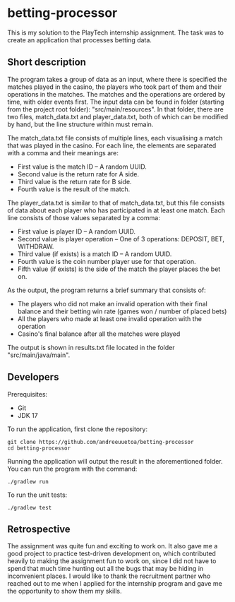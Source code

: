 # betting-processor
This is my solution to the PlayTech internship assignment.
The task was to create an application that processes betting data.

## Short description
The program takes a group of data as an input, where there is specified the matches played in the casino, the players who took part of them and their operations in the matches.
The matches and the operations are ordered by time, with older events first.
The input data can be found in folder (starting from the project root folder): "src/main/resources".
In that folder, there are two files, match_data.txt and player_data.txt, both of which can be modified by hand, but the line structure within must remain.

The match_data.txt file consists of multiple lines, each visualising a match that was played in the casino.
For each line, the elements are separated with a comma and their meanings are:
* First value is the match ID – A random UUID.
* Second value is the return rate for A side.
* Third value is the return rate for B side.
* Fourth value is the result of the match.

The player_data.txt is similar to that of match_data.txt, but this file consists of data about each player who has participated in at least one match.
Each line consists of those values separated by a comma:
* First value is player ID – A random UUID.
* Second value is player operation – One of 3 operations: DEPOSIT, BET, WITHDRAW.
* Third value (if exists) is a match ID – A random UUID.
* Fourth value is the coin number player use for that operation.
* Fifth value (if exists) is the side of the match the player places the bet on.

As the output, the program returns a brief summary that consists of:
* The players who did not make an invalid operation with their final balance and their betting win rate (games won / number of placed bets)
* All the players who made at least one invalid operation with the operation
* Casino's final balance after all the matches were played

The output is shown in results.txt file located in the folder "src/main/java/main".

## Developers

Prerequisites:
* Git
* JDK 17

To run the application, first clone the repository:
````shell
git clone https://github.com/andreeuuetoa/betting-processor
cd betting-processor
````
Running the application will output the result in the aforementioned folder. You can run the program with the command:
````shell
./gradlew run
````

To run the unit tests:
````shell
./gradlew test
````

## Retrospective

The assignment was quite fun and exciting to work on.
It also gave me a good project to practice test-driven development on,
which contributed heavily to making the assignment fun to work on,
since I did not have to spend that much time hunting out all the bugs that may be hiding in inconvenient places.
I would like to thank the recruitment partner
who reached out to me when I applied for the internship program and gave me the opportunity to show them my skills.

